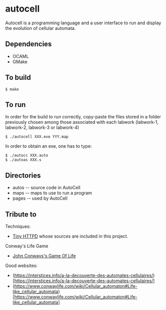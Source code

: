 # autocell
Autocell is a programming language and a user interface to run and display the evolution of cellular automata.

## Dependencies

* OCAML
* GMake

## To build

	$ make

## To run

In order for the build to run correctly, copy-paste the files stored in a folder previously chosen among those associated with each labwork (labwork-1, labwork-2, labwork-3 or labwork-4)

	$ ./autocell XXX.exe YYY.map

In order to obtain an exe, one has to type:

	$ ./autocc XXX.auto
	$ ./autoas XXX.s
	
## Directories

  * autos -- source code in AutoCell
  * maps -- maps to use to run a program
  * pages -- used by AutoCell


## Tribute to

Techniques:
* [Tiny HTTPD](https://github.com/c-cube/tiny_httpd/) whose sources are included in this project.

Conway's Life Game
* [John Conways's Game Of Life](https://playgameoflife.com/lexicon/135-degree_MWSS-to-G)

Good websites:
* (https://interstices.info/a-la-decouverte-des-automates-cellulaires/)[https://interstices.info/a-la-decouverte-des-automates-cellulaires/]
* (https://www.conwaylife.com/wiki/Cellular_automaton#Life-like_cellular_automata)[https://www.conwaylife.com/wiki/Cellular_automaton#Life-like_cellular_automata]

